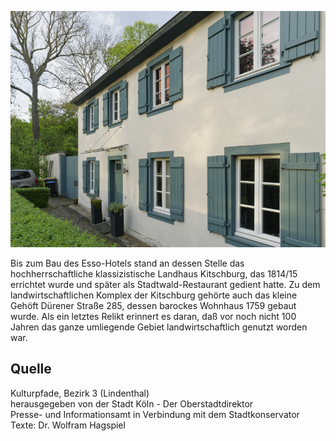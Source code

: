 ![Kitschburg](./images/05315000-b03-t06/p6.8.jpg)

Bis zum Bau des Esso-Hotels stand an dessen Stelle das hochherrschaftliche klassizistische Landhaus Kitschburg, das 1814/15 errichtet wurde und später als Stadtwald-Restaurant gedient hatte. Zu dem landwirtschaftlichen Komplex der Kitschburg gehörte auch das kleine Gehöft Dürener Straße 285, dessen barockes Wohnhaus 1759 gebaut wurde. Als ein letztes Relikt erinnert es daran, daß vor noch nicht 100 Jahren das ganze umliegende Gebiet landwirtschaftlich genutzt worden war.

## Quelle

Kulturpfade, Bezirk 3 (Lindenthal)  
herausgegeben von der Stadt Köln - Der Oberstadtdirektor  
Presse- und Informationsamt in Verbindung mit dem Stadtkonservator  
Texte: Dr. Wolfram Hagspiel
